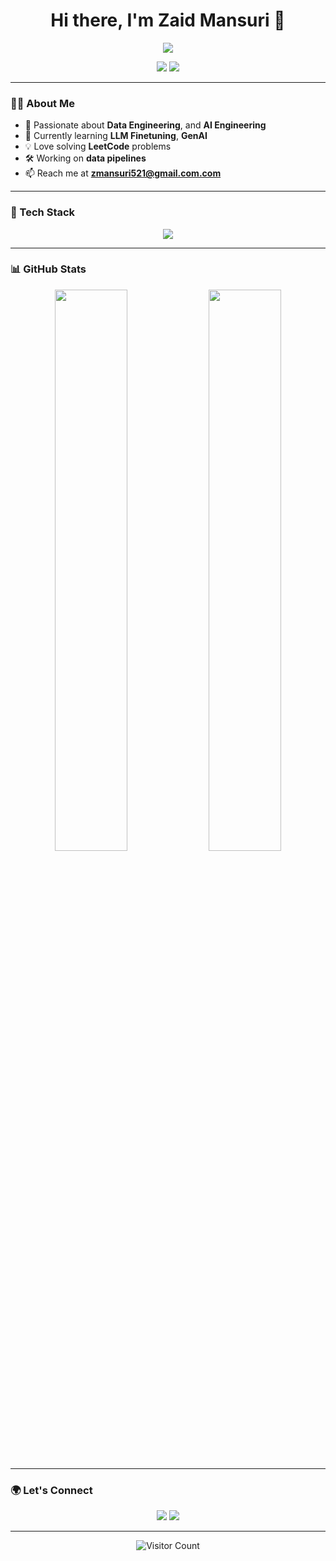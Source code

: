 <!-- GitHub Profile README for zaidmansuri958 -->

<h1 align="center">Hi there, I'm Zaid Mansuri 👋</h1>

<p align="center">
  <img src="https://readme-typing-svg.herokuapp.com/?lines=Data+Engineer;Machine-Learning+Engineer;Open+Source+Enthusiast;Lifelong+Learner&center=true&width=500&height=45">
</p>

<p align="center">
  <a href="https://github.com/zaidmansuri958"><img src="https://img.shields.io/github/followers/zaidmansuri958?label=Follow&style=social"></a>
  <a href="mailto:zmansuri521@gmail.com"><img src="https://img.shields.io/badge/email-EA4335?style=flat&logo=gmail&logoColor=white"></a>
</p>

---

### 🧑‍💻 About Me

- 💼 Passionate about **Data Engineering**, and **AI Engineering**
- 🌱 Currently learning **LLM Finetuning**, **GenAI**
- 💡 Love solving **LeetCode** problems
- 🛠️ Working on **data pipelines**
- 📫 Reach me at **zmansuri521@gmail.com.com**

---

### 🚀 Tech Stack

<p align="center">
  <a href="https://skillicons.dev">
    <img src="https://skillicons.dev/icons?i=docker,kubernetes,bash,nodejs,expressjs,firebase,cassandra,mysql,mongodb,postgres,linux,postman,pytorch,sklearn,selenium,python,java,kotlin,c,cpp,javascript,html,css" />
  </a>
</p>

---

### 📊 GitHub Stats

<p align="center">
  <img src="https://github-readme-stats.vercel.app/api?username=zaidmansuri958&show_icons=true&theme=tokyonight" width="48%" />
  <img src="https://github-readme-streak-stats.herokuapp.com/?user=zaidmansuri958&theme=tokyonight" width="48%" />
</p>

---

### 🌍 Let's Connect

<p align="center">
  <a href="mailto:zmansuri521@gmail.com"><img src="https://img.shields.io/badge/Gmail-EA4335?style=for-the-badge&logo=gmail&logoColor=white"></a>
  <a href="https://github.com/zaidmansuri958"><img src="https://img.shields.io/badge/GitHub-100000?style=for-the-badge&logo=github&logoColor=white"></a>
</p>

---

<!-- Visitor Badge -->
<p align="center">
  <img src="https://komarev.com/ghpvc/?username=zaidmansuri958&style=flat-square&color=blue" alt="Visitor Count"/>
</p>
